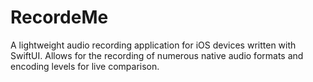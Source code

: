 # RecordeMe

A lightweight audio recording application for iOS devices written with SwiftUI. 
Allows for the recording of numerous native audio formats and encoding levels for live comparison.




